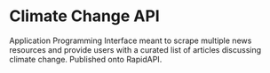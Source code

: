 # Climate Change API

Application Programming Interface meant to scrape multiple news resources and provide users with a curated list of
articles discussing climate change. Published onto RapidAPI.

